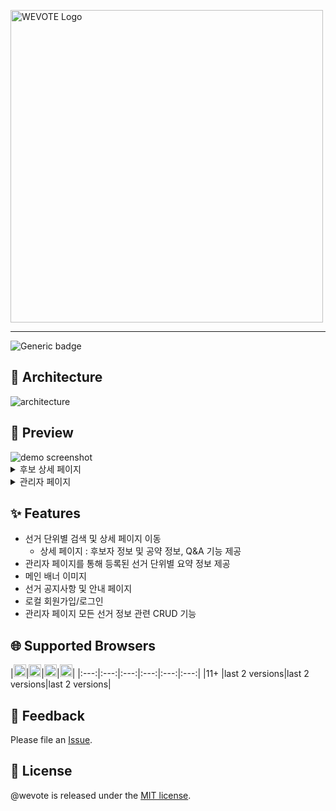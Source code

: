 <img width="500" alt="WEVOTE Logo" src="https://user-images.githubusercontent.com/62092665/168424827-0c92529c-58f9-4df8-9740-272dd1354394.png" style="max-width: 100%;" /><br/>

-----

![Generic badge](https://img.shields.io/badge/version-0.1.0-green.svg)

## 📼 Architecture
<img src="https://user-images.githubusercontent.com/62092665/171193631-beb00d4f-d4c2-4290-bf14-15e6a6392ebc.jpg" alt="architecture" style="max-width: 600px;" />

## 📼 Preview
<img src="https://user-images.githubusercontent.com/62092665/184024366-62c6455d-7b6d-4ccd-9256-95a0fa915b91.png" alt="demo screenshot" style="max-width: 700px" />

<details>
<summary>후보 상세 페이지</summary>

![후보 상세 페이지](https://user-images.githubusercontent.com/62092665/184024914-fd6b7d9f-d4b5-437d-be0b-e8cd7135823c.png)

</details>

<details>
<summary>관리자 페이지</summary>

![관리자 페이지](https://user-images.githubusercontent.com/62092665/184024377-b91420c6-3dc9-4bc1-b6b8-c4d6c42ccae4.png)

</details>


## ✨ Features
- 선거 단위별 검색 및 상세 페이지 이동
  - 상세 페이지 : 후보자 정보 및 공약 정보, Q&A 기능 제공
- 관리자 페이지를 통해 등록된 선거 단위별 요약 정보 제공
- 메인 배너 이미지
- 선거 공지사항 및 안내 페이지
- 로컬 회원가입/로그인
- 관리자 페이지 모든 선거 정보 관련 CRUD 기능


## 🌐 Supported Browsers
|<img width="20" src="https://simpleicons.org/icons/internetexplorer.svg" alt="IE" />|<img width="20" src="https://simpleicons.org/icons/googlechrome.svg" alt="Chrome" />|<img width="20" src="https://simpleicons.org/icons/firefoxbrowser.svg" alt="Firefox" />|<img width="20" src="https://simpleicons.org/icons/safari.svg" alt="Safari" />|
|:---:|:---:|:---:|:---:|:---:|:---:|
|11+ |last 2 versions|last 2 versions|last 2 versions|


## 📝 Feedback
Please file an [Issue](https://github.com/purplecode-team/WEVOTE_Client/issues).


## 📜 License
@wevote is released under the [MIT license](https://www.olis.or.kr/license/Detailselect.do?lId=1006).

